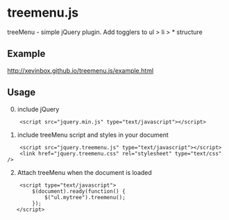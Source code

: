 # treemenu.js
treeMenu - simple jQuery plugin. Add togglers to ul > li > *  structure

## Example

http://xevinbox.github.io/treemenu.js/example.html

## Usage

0. include jQuery

````
    <script src="jquery.min.js" type="text/javascript"></script>
````

1. include treeMenu script and styles in your document

````
    <script src="jquery.treemenu.js" type="text/javascript"></script>
    <link href="jquery.treemenu.css" rel="stylesheet" type="text/css" />
````

2. Attach treeMenu when the document is loaded

````
    <script type="text/javascript">
        $(document).ready(function() {
            $("ul.mytree").treemenu();
        });
   </script>
````
